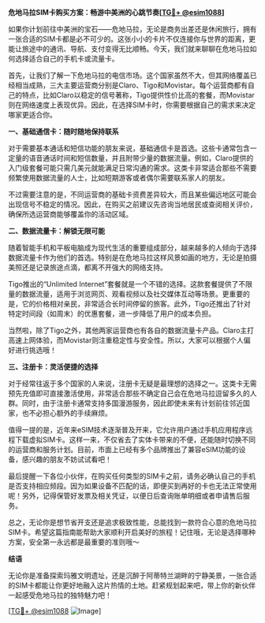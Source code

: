 **危地马拉SIM卡购买方案：畅游中美洲的心跳节奏[[TG💪+ @esim1088](https://t.me/s/esim1088)]**

如果你计划前往中美洲的宝石——危地马拉，无论是商务出差还是休闲旅行，拥有一张合适的SIM卡都是必不可少的。这张小小的卡片不仅连接你与世界的距离，更能让旅途中的通讯、导航、支付变得无比顺畅。今天，我们就来聊聊在危地马拉如何选择适合自己的手机卡或流量卡。

首先，让我们了解一下危地马拉的电信市场。这个国家虽然不大，但其网络覆盖已经相当成熟，三大主要运营商分别是Claro、Tigo和Movistar。每个运营商都有自己的特点，比如Claro以稳定的信号著称，Tigo提供性价比高的套餐，而Movistar则在网络速度上表现优异。因此，在选择SIM卡时，你需要根据自己的需求来决定哪家更适合你。

**一、基础通信卡：随时随地保持联系**

对于需要基本通话和短信功能的朋友来说，基础通信卡是首选。这些卡通常包含一定量的语音通话时间和短信数量，并且附带少量的数据流量。例如，Claro提供的入门级套餐可能只需几美元就能满足日常沟通的需求。这类卡非常适合那些不需要频繁使用数据流量的人士，比如短期游客或者偶尔需要联系家人的朋友。

不过需要注意的是，不同运营商的基础卡资费差异较大，而且某些偏远地区可能会出现信号不稳定的情况。因此，在购买之前建议先咨询当地居民或查阅相关评价，确保所选运营商能够覆盖你的活动区域。

**二、数据流量卡：解锁无限可能**

随着智能手机和平板电脑成为现代生活的重要组成部分，越来越多的人倾向于选择数据流量卡作为他们的首选。特别是在危地马拉这样风景如画的地方，无论是拍摄美照还是记录旅途点滴，都离不开强大的网络支持。

Tigo推出的“Unlimited Internet”套餐就是一个不错的选择。这款套餐提供了不限量的数据流量，适用于浏览网页、观看视频以及社交媒体互动等场景。更重要的是，它的价格相对亲民，非常适合长时间停留的旅客。此外，Tigo还推出了针对特定时间段（如周末）的优惠套餐，进一步降低了用户的成本负担。

当然啦，除了Tigo之外，其他两家运营商也有各自的数据流量卡产品。Claro主打高速上网体验，而Movistar则注重稳定性与安全性。所以，大家可以根据个人偏好进行挑选哦！

**三、注册卡：灵活便捷的选择**

对于经常往返于多个国家的人来说，注册卡无疑是最理想的选择之一。这类卡无需预先充值即可直接激活使用，非常适合那些不确定自己会在危地马拉逗留多久的人群。同时，由于注册卡通常支持多国漫游服务，因此即使未来有计划前往邻近国家，也不必担心额外的手续麻烦。

值得一提的是，近年来eSIM技术逐渐普及开来，它允许用户通过手机应用程序远程下载虚拟SIM卡。这样一来，不仅省去了实体卡带来的不便，还能随时切换不同的运营商和服务计划。目前，市面上已经有多个品牌推出了兼容eSIM功能的设备，感兴趣的朋友不妨试试看吧！

最后提醒一下各位小伙伴，在购买任何类型的SIM卡之前，请务必确认自己的手机是否支持相应频段。因为如果设备不匹配的话，即便买到再好的卡也无法正常使用呢！另外，记得保管好发票及相关凭证，以便日后查询账单明细或者申请售后服务。

总之，无论你是想节省开支还是追求极致性能，总能找到一款符合心意的危地马拉SIM卡。希望这篇指南能帮助大家顺利开启美好的旅程！记住哦，无论是选择哪种方案，安全第一永远都是最重要的准则哦～

**结语**

无论你是准备探索玛雅文明遗址，还是沉醉于阿蒂特兰湖畔的宁静美景，一张合适的SIM卡都能让你更好地融入这片热情的土地。赶紧规划起来吧，带上你的新伙伴一起感受危地马拉的独特魅力吧！

[[TG💪+ @esim1088](https://t.me/s/esim1088) ![Image](https://i.postimg.cc/4NQfJmqS/Snipaste-2025-05-13-00-14-12.png)]